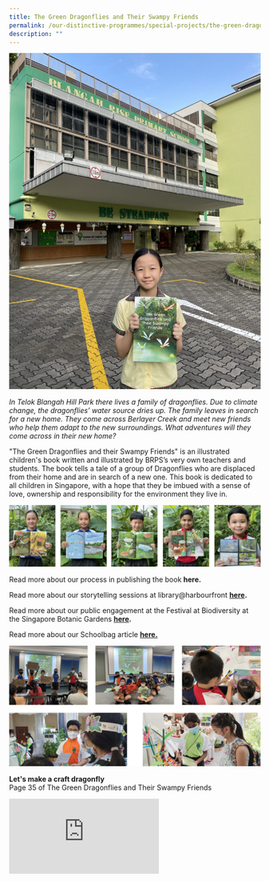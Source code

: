 ```yaml
---
title: The Green Dragonflies and Their Swampy Friends
permalink: /our-distinctive-programmes/special-projects/the-green-dragonflies-and-their-swampy-friends/
description: ""
---
```

<img src="/images/IMG_7041-1536x2048.jpeg">
<p><em>In Telok Blangah Hill Park there lives a family of dragonflies. Due to climate change, the dragonflies&rsquo; water source dries up. The family leaves in search for a new home. They come across Berlayer Creek and meet new friends who help them adapt to the new surroundings. What adventures will they come across in their new home?</em></p>
<p>"The Green Dragonflies and their Swampy Friends" is an illustrated children's book written and illustrated by BRPS&rsquo;s very own teachers and students. The book tells a tale of a group of Dragonflies who are displaced from their home and are in search of a new one. This book is dedicated to all children in Singapore, with a hope that they be imbued with a sense of love, ownership and responsibility for the environment they live in.</p>
<img src="/images/dragonfly.jpg">
<p>Read more about our process in publishing the book&nbsp;<strong>here.</strong></p>
<p>Read more about our storytelling sessions at library@harbourfront&nbsp;<strong><a href="/2022/05/13/the-green-dragonflies-and-their-swampy-friends-gets-a-read-at-libraryhabourfront/">here</a>.</strong></p>
<p>Read more about our public engagement at the Festival at Biodiversity at the Singapore Botanic Gardens&nbsp;<strong><a href="/2022/05/23/the-green-dragonflies-and-their-swampy-friends-at-the-festival-of-biodiversity-2022/">here</a>.</strong></p>
<p>Read more about our Schoolbag article&nbsp;<strong><a href="https://www.schoolbag.edu.sg/story/on-saving-habitats-learn-from-these-dragonflies">here.</a></strong></p>
<img src="/images/moredragonfly.jpg">
<p><strong>Let's make a craft dragonfly</strong><br>Page 35 of The Green Dragonflies and Their Swampy Friends</p>
<div><iframe title="YouTube video player" src="https://www.youtube.com/embed/9t9VuyTg2wU" name="fitvid0" frameborder="0" allowfullscreen="allowfullscreen" data-mce-fragment="1"></iframe></div>